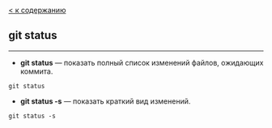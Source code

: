 [< к содержанию](./readme.md)

## git status

---

+ **git status** — показать полный список изменений файлов, ожидающих коммита.

`git status`

+ **git status -s** — показать краткий вид изменений.

`git status -s`